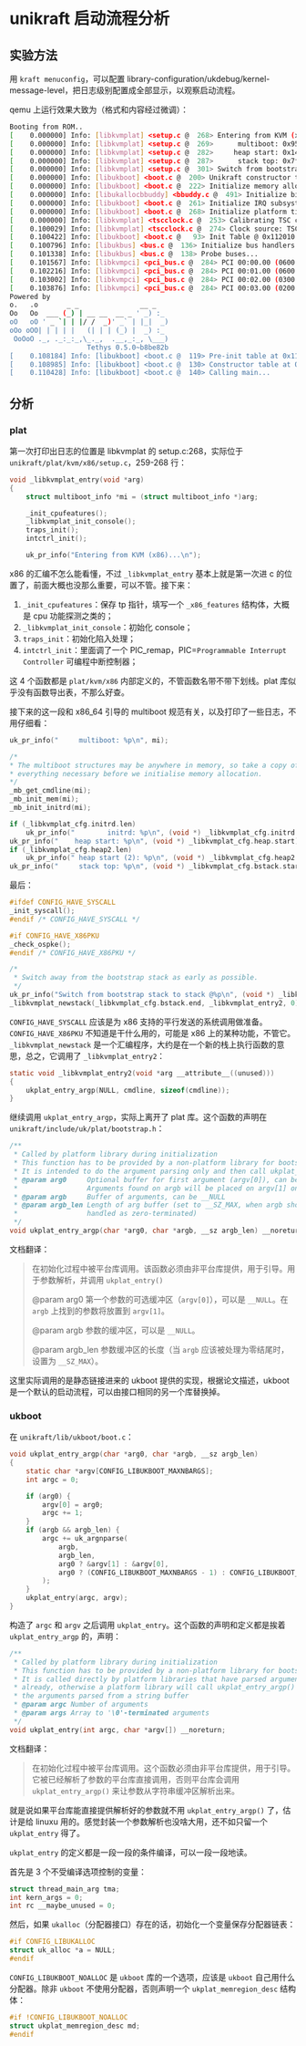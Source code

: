 ﻿# unikraft 启动流程分析

## 实验方法

用 `kraft menuconfig`，可以配置 library-configuration/ukdebug/kernel-message-level，把日志级别配置成全部显示，以观察启动流程。

qemu 上运行效果大致为（格式和内容经过微调）：

```bash
Booting from ROM..
[    0.000000] Info: [libkvmplat] <setup.c @  268> Entering from KVM (x86)...
[    0.000000] Info: [libkvmplat] <setup.c @  269>      multiboot: 0x9500
[    0.000000] Info: [libkvmplat] <setup.c @  282>     heap start: 0x140000
[    0.000000] Info: [libkvmplat] <setup.c @  287>      stack top: 0x7fd0000
[    0.000000] Info: [libkvmplat] <setup.c @  301> Switch from bootstrap stack to stack @0x7fe0000
[    0.000000] Info: [libukboot] <boot.c @  200> Unikraft constructor table at 0x112000 - 0x112010
[    0.000000] Info: [libukboot] <boot.c @  222> Initialize memory allocator...
[    0.000000] Info: [libukallocbbuddy] <bbuddy.c @  491> Initialize binary buddy allocator 140000
[    0.000000] Info: [libukboot] <boot.c @  261> Initialize IRQ subsystem...
[    0.000000] Info: [libukboot] <boot.c @  268> Initialize platform time...
[    0.000000] Info: [libkvmplat] <tscclock.c @  253> Calibrating TSC clock against i8254 timer
[    0.100029] Info: [libkvmplat] <tscclock.c @  274> Clock source: TSC, frequency estimate is 3111939350 Hz
[    0.100422] Info: [libukboot] <boot.c @   93> Init Table @ 0x112010 - 0x112018
[    0.100796] Info: [libukbus] <bus.c @  136> Initialize bus handlers...
[    0.101338] Info: [libukbus] <bus.c @  138> Probe buses...
[    0.101567] Info: [libkvmpci] <pci_bus.c @  284> PCI 00:00.00 (0600 8086:1237): <no driver>
[    0.102216] Info: [libkvmpci] <pci_bus.c @  284> PCI 00:01.00 (0600 8086:7000): <no driver>
[    0.103002] Info: [libkvmpci] <pci_bus.c @  284> PCI 00:02.00 (0300 1234:1111): <no driver>
[    0.103876] Info: [libkvmpci] <pci_bus.c @  284> PCI 00:03.00 (0200 8086:100e): <no driver>
Powered by
o.   .o       _ _               __ _
Oo   Oo  ___ (_) | __ __  __ _ ' _) :_
oO   oO ' _ `| | |/ /  _)' _` | |_|  _)
oOo oOO| | | | |   (| | | (_) |  _) :_
 OoOoO ._, ._:_:_,\_._,  .__,_:_, \___)
                   Tethys 0.5.0~b8be82b
[    0.108184] Info: [libukboot] <boot.c @  119> Pre-init table at 0x115f70 - 0x115f70
[    0.108985] Info: [libukboot] <boot.c @  130> Constructor table at 0x115f70 - 0x115f70
[    0.110428] Info: [libukboot] <boot.c @  140> Calling main...
```

## 分析

### plat

第一次打印出日志的位置是 libkvmplat 的 setup.c:268，实际位于 `unikraft/plat/kvm/x86/setup.c`，259-268 行：

```c
void _libkvmplat_entry(void *arg)
{
    struct multiboot_info *mi = (struct multiboot_info *)arg;

    _init_cpufeatures();
    _libkvmplat_init_console();
    traps_init();
    intctrl_init();

    uk_pr_info("Entering from KVM (x86)...\n");
```

x86 的汇编不怎么能看懂，不过 `_libkvmplat_entry` 基本上就是第一次进 c 的位置了，前面大概也没那么重要，可以不管。接下来：

1. `_init_cpufeatures`：保存 tp 指针，填写一个 `_x86_features` 结构体，大概是 cpu 功能探测之类的；
2. `_libkvmplat_init_console`：初始化 console；
3. `traps_init`：初始化陷入处理；
4. `intctrl_init`：里面调了一个 PIC_remap，PIC=`Programmable Interrupt Controller` 可编程中断控制器；

这 4 个函数都是 `plat/kvm/x86` 内部定义的，不管函数名带不带下划线。plat 库似乎没有函数导出表，不那么好查。

接下来的这一段和 x86_64 引导的 multiboot 规范有关，以及打印了一些日志，不用仔细看：

```c
uk_pr_info("     multiboot: %p\n", mi);

/*
* The multiboot structures may be anywhere in memory, so take a copy of
* everything necessary before we initialise memory allocation.
*/
_mb_get_cmdline(mi);
_mb_init_mem(mi);
_mb_init_initrd(mi);

if (_libkvmplat_cfg.initrd.len)
    uk_pr_info("        initrd: %p\n", (void *) _libkvmplat_cfg.initrd.start);
uk_pr_info("    heap start: %p\n", (void *) _libkvmplat_cfg.heap.start);
if (_libkvmplat_cfg.heap2.len)
    uk_pr_info(" heap start (2): %p\n", (void *) _libkvmplat_cfg.heap2.start);
uk_pr_info("     stack top: %p\n", (void *) _libkvmplat_cfg.bstack.start);
```

最后：

```c
#ifdef CONFIG_HAVE_SYSCALL
_init_syscall();
#endif /* CONFIG_HAVE_SYSCALL */

#if CONFIG_HAVE_X86PKU
_check_ospke();
#endif /* CONFIG_HAVE_X86PKU */

/*
 * Switch away from the bootstrap stack as early as possible.
 */
uk_pr_info("Switch from bootstrap stack to stack @%p\n", (void *) _libkvmplat_cfg.bstack.end);
_libkvmplat_newstack(_libkvmplat_cfg.bstack.end, _libkvmplat_entry2, 0);
```

`CONFIG_HAVE_SYSCALL` 应该是为 x86 支持的平行发送的系统调用做准备。`CONFIG_HAVE_X86PKU` 不知道是干什么用的，可能是 x86 上的某种功能，不管它。`_libkvmplat_newstack` 是一个汇编程序，大约是在一个新的栈上执行函数的意思，总之，它调用了 `_libkvmplat_entry2`：

```c
static void _libkvmplat_entry2(void *arg __attribute__((unused)))
{
    ukplat_entry_argp(NULL, cmdline, sizeof(cmdline));
}
```

继续调用 `ukplat_entry_argp`，实际上离开了 plat 库。这个函数的声明在 `unikraft/include/uk/plat/bootstrap.h`：

```c
/**
 * Called by platform library during initialization
 * This function has to be provided by a non-platform library for bootstrapping
 * It is intended to do the argument parsing only and then call ukplat_entry()
 * @param arg0     Optional buffer for first argument (argv[0]), can be __NULL
 *                 Arguments found on argb will be placed on argv[1] onwards
 * @param argb     Buffer of arguments, can be __NULL
 * @param argb_len Length of arg buffer (set to __SZ_MAX, when argb should be
 *                 handled as zero-terminated)
 */
void ukplat_entry_argp(char *arg0, char *argb, __sz argb_len) __noreturn;
```

文档翻译：

> 在初始化过程中被平台库调用。该函数必须由非平台库提供，用于引导。用于参数解析，并调用 `ukplat_entry()`
>
> @param arg0 第一个参数的可选缓冲区（`argv[0]`），可以是 `__NULL`。在 `argb` 上找到的参数将放置到 `argv[1]`。
>
> @param argb 参数的缓冲区，可以是 `__NULL`。
>
> @param argb_len 参数缓冲区的长度（当 `argb` 应该被处理为零结尾时，设置为 `__SZ_MAX`）。

这里实际调用的是静态链接进来的 ukboot 提供的实现，根据论文描述，ukboot 是一个默认的启动流程，可以由接口相同的另一个库替换掉。

### ukboot

在 `unikraft/lib/ukboot/boot.c`：

```c
void ukplat_entry_argp(char *arg0, char *argb, __sz argb_len)
{
    static char *argv[CONFIG_LIBUKBOOT_MAXNBARGS];
    int argc = 0;

    if (arg0) {
        argv[0] = arg0;
        argc += 1;
    }
    if (argb && argb_len) {
        argc += uk_argnparse(
            argb,
            argb_len,
            arg0 ? &argv[1] : &argv[0],
            arg0 ? (CONFIG_LIBUKBOOT_MAXNBARGS - 1) : CONFIG_LIBUKBOOT_MAXNBARGS
        );
    }
    ukplat_entry(argc, argv);
}
```

构造了 `argc` 和 `argv` 之后调用 `ukplat_entry`。这个函数的声明和定义都是挨着 `ukplat_entry_argp` 的，声明：

```c
/**
 * Called by platform library during initialization
 * This function has to be provided by a non-platform library for bootstrapping
 * It is called directly by platform libraries that have parsed arguments
 * already, otherwise a platform library will call ukplat_entry_argp() to let
 * the arguments parsed from a string buffer
 * @param argc Number of arguments
 * @param args Array to '\0'-terminated arguments
 */
void ukplat_entry(int argc, char *argv[]) __noreturn;
```

文档翻译：

> 在初始化过程中被平台库调用。这个函数必须由非平台库提供，用于引导。它被已经解析了参数的平台库直接调用，否则平台库会调用 `ukplat_entry_argp()` 来让参数从字符串缓冲区解析出来。

就是说如果平台库能直接提供解析好的参数就不用 `ukplat_entry_argp()` 了，估计是给 linuxu 用的。感觉封装一个参数解析也没啥大用，还不如只留一个 `ukplat_entry` 得了。

`ukplat_entry` 的定义都是一段一段的条件编译，可以一段一段地读。

首先是 3 个不受编译选项控制的变量：

```c
struct thread_main_arg tma;
int kern_args = 0;
int rc __maybe_unused = 0;
```

然后，如果 `ukalloc`（分配器接口）存在的话，初始化一个变量保存分配器链表：

```c
#if CONFIG_LIBUKALLOC
struct uk_alloc *a = NULL;
#endif
```

`CONFIG_LIBUKBOOT_NOALLOC` 是 `ukboot` 库的一个选项，应该是 `ukboot` 自己用什么分配器。除非 `ukboot` 不使用分配器，否则声明一个 `ukplat_memregion_desc` 结构体：

```c
#if !CONFIG_LIBUKBOOT_NOALLOC
struct ukplat_memregion_desc md;
#endif
```
